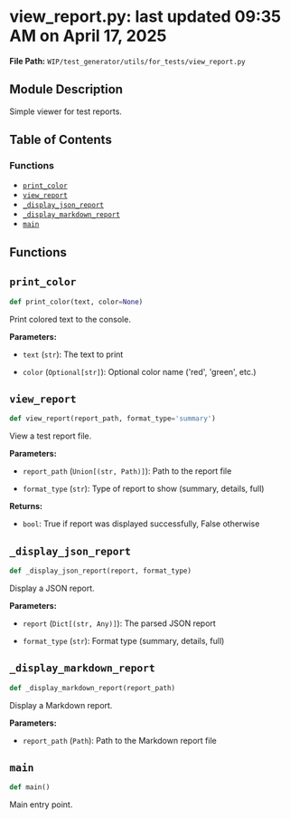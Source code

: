 # view_report.py: last updated 09:35 AM on April 17, 2025

**File Path:** `WIP/test_generator/utils/for_tests/view_report.py`

## Module Description

Simple viewer for test reports.

## Table of Contents

### Functions

- [`print_color`](#print_color)
- [`view_report`](#view_report)
- [`_display_json_report`](#_display_json_report)
- [`_display_markdown_report`](#_display_markdown_report)
- [`main`](#main)

## Functions

## `print_color`

```python
def print_color(text, color=None)
```

Print colored text to the console.

**Parameters:**

- `text` (`str`): The text to print

- `color` (`Optional[str]`): Optional color name ('red', 'green', etc.)

## `view_report`

```python
def view_report(report_path, format_type='summary')
```

View a test report file.

**Parameters:**

- `report_path` (`Union[(str, Path)]`): Path to the report file

- `format_type` (`str`): Type of report to show (summary, details, full)

**Returns:**

- `bool`: True if report was displayed successfully, False otherwise

## `_display_json_report`

```python
def _display_json_report(report, format_type)
```

Display a JSON report.

**Parameters:**

- `report` (`Dict[(str, Any)]`): The parsed JSON report

- `format_type` (`str`): Format type (summary, details, full)

## `_display_markdown_report`

```python
def _display_markdown_report(report_path)
```

Display a Markdown report.

**Parameters:**

- `report_path` (`Path`): Path to the Markdown report file

## `main`

```python
def main()
```

Main entry point.
